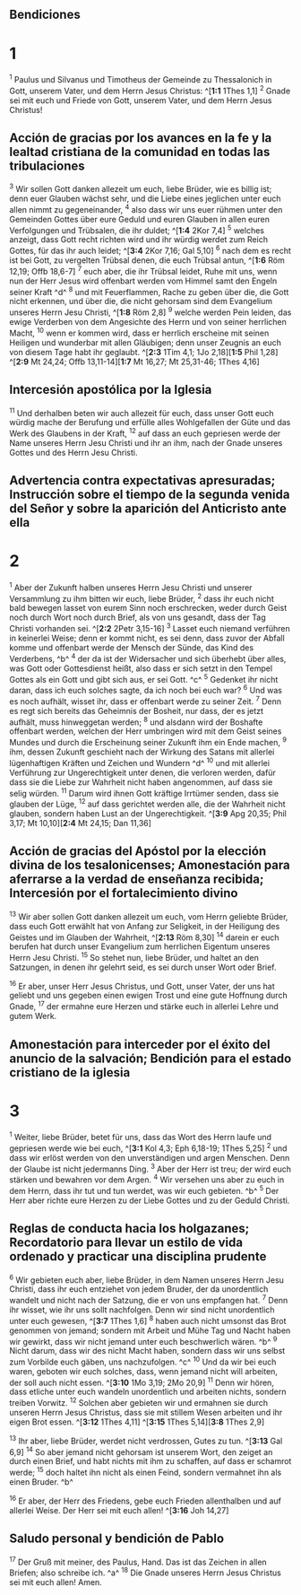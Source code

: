 ## Bendiciones
# 1
<sup class='bibleverse'>1</sup> Paulus und Silvanus und Timotheus der Gemeinde zu Thessalonich in Gott, unserem Vater, und dem Herrn Jesus Christus: ^[**1:1** 1Thes 1,1] <sup class='bibleverse'>2</sup> Gnade sei mit euch und Friede von Gott, unserem Vater, und dem Herrn Jesus Christus! 


## Acción de gracias por los avances en la fe y la lealtad cristiana de la comunidad en todas las tribulaciones
<sup class='bibleverse'>3</sup> Wir sollen Gott danken allezeit um euch, liebe Brüder, wie es billig ist; denn euer Glauben wächst sehr, und die Liebe eines jeglichen unter euch allen nimmt zu gegeneinander, <sup class='bibleverse'>4</sup> also dass wir uns euer rühmen unter den Gemeinden Gottes über eure Geduld und euren Glauben in allen euren Verfolgungen und Trübsalen, die ihr duldet; ^[**1:4** 2Kor 7,4] <sup class='bibleverse'>5</sup> welches anzeigt, dass Gott recht richten wird und ihr würdig werdet zum Reich Gottes, für das ihr auch leidet; ^[**3:4** 2Kor 7,16; Gal 5,10] <sup class='bibleverse'>6</sup> nach dem es recht ist bei Gott, zu vergelten Trübsal denen, die euch Trübsal antun, ^[**1:6** Röm 12,19; Offb 18,6-7] <sup class='bibleverse'>7</sup> euch aber, die ihr Trübsal leidet, Ruhe mit uns, wenn nun der Herr Jesus wird offenbart werden vom Himmel samt den Engeln seiner Kraft ^d^ <sup class='bibleverse'>8</sup> und mit Feuerflammen, Rache zu geben über die, die Gott nicht erkennen, und über die, die nicht gehorsam sind dem Evangelium unseres Herrn Jesu Christi, ^[**1:8** Röm 2,8] <sup class='bibleverse'>9</sup> welche werden Pein leiden, das ewige Verderben von dem Angesichte des Herrn und von seiner herrlichen Macht, <sup class='bibleverse'>10</sup> wenn er kommen wird, dass er herrlich erscheine mit seinen Heiligen und wunderbar mit allen Gläubigen; denn unser Zeugnis an euch von diesem Tage habt ihr geglaubt. 
 ^[**2:3** 1Tim 4,1; 1Jo 2,18][**1:5** Phil 1,28]  ^[**2:9** Mt 24,24; Offb 13,11-14][**1:7** Mt 16,27; Mt 25,31-46; 1Thes 4,16] 

## Intercesión apostólica por la Iglesia
<sup class='bibleverse'>11</sup> Und derhalben beten wir auch allezeit für euch, dass unser Gott euch würdig mache der Berufung und erfülle alles Wohlgefallen der Güte und das Werk des Glaubens in der Kraft, <sup class='bibleverse'>12</sup> auf dass an euch gepriesen werde der Name unseres Herrn Jesu Christi und ihr an ihm, nach der Gnade unseres Gottes und des Herrn Jesu Christi.

## Advertencia contra expectativas apresuradas; Instrucción sobre el tiempo de la segunda venida del Señor y sobre la aparición del Anticristo ante ella
# 2
<sup class='bibleverse'>1</sup> Aber der Zukunft halben unseres Herrn Jesu Christi und unserer Versammlung zu ihm bitten wir euch, liebe Brüder, <sup class='bibleverse'>2</sup> dass ihr euch nicht bald bewegen lasset von eurem Sinn noch erschrecken, weder durch Geist noch durch Wort noch durch Brief, als von uns gesandt, dass der Tag Christi vorhanden sei. ^[**2:2** 2Petr 3,15-16] <sup class='bibleverse'>3</sup> Lasset euch niemand verführen in keinerlei Weise; denn er kommt nicht, es sei denn, dass zuvor der Abfall komme und offenbart werde der Mensch der Sünde, das Kind des Verderbens, ^b^ <sup class='bibleverse'>4</sup> der da ist der Widersacher und sich überhebt über alles, was Gott oder Gottesdienst heißt, also dass er sich setzt in den Tempel Gottes als ein Gott und gibt sich aus, er sei Gott. ^c^ <sup class='bibleverse'>5</sup> Gedenket ihr nicht daran, dass ich euch solches sagte, da ich noch bei euch war? <sup class='bibleverse'>6</sup> Und was es noch aufhält, wisset ihr, dass er offenbart werde zu seiner Zeit. <sup class='bibleverse'>7</sup> Denn es regt sich bereits das Geheimnis der Bosheit, nur dass, der es jetzt aufhält, muss hinweggetan werden; <sup class='bibleverse'>8</sup> und alsdann wird der Boshafte offenbart werden, welchen der Herr umbringen wird mit dem Geist seines Mundes und durch die Erscheinung seiner Zukunft ihm ein Ende machen, <sup class='bibleverse'>9</sup> ihm, dessen Zukunft geschieht nach der Wirkung des Satans mit allerlei lügenhaftigen Kräften und Zeichen und Wundern ^d^ <sup class='bibleverse'>10</sup> und mit allerlei Verführung zur Ungerechtigkeit unter denen, die verloren werden, dafür dass sie die Liebe zur Wahrheit nicht haben angenommen, auf dass sie selig würden. <sup class='bibleverse'>11</sup> Darum wird ihnen Gott kräftige Irrtümer senden, dass sie glauben der Lüge, <sup class='bibleverse'>12</sup> auf dass gerichtet werden alle, die der Wahrheit nicht glauben, sondern haben Lust an der Ungerechtigkeit. 
  ^[**3:9** Apg 20,35; Phil 3,17; Mt 10,10][**2:4** Mt 24,15; Dan 11,36] 

## Acción de gracias del Apóstol por la elección divina de los tesalonicenses; Amonestación para aferrarse a la verdad de enseñanza recibida; Intercesión por el fortalecimiento divino
<sup class='bibleverse'>13</sup> Wir aber sollen Gott danken allezeit um euch, vom Herrn geliebte Brüder, dass euch Gott erwählt hat von Anfang zur Seligkeit, in der Heiligung des Geistes und im Glauben der Wahrheit, ^[**2:13** Röm 8,30] <sup class='bibleverse'>14</sup> darein er euch berufen hat durch unser Evangelium zum herrlichen Eigentum unseres Herrn Jesu Christi. <sup class='bibleverse'>15</sup> So stehet nun, liebe Brüder, und haltet an den Satzungen, in denen ihr gelehrt seid, es sei durch unser Wort oder Brief. 


<sup class='bibleverse'>16</sup> Er aber, unser Herr Jesus Christus, und Gott, unser Vater, der uns hat geliebt und uns gegeben einen ewigen Trost und eine gute Hoffnung durch Gnade, <sup class='bibleverse'>17</sup> der ermahne eure Herzen und stärke euch in allerlei Lehre und gutem Werk.

## Amonestación para interceder por el éxito del anuncio de la salvación; Bendición para el estado cristiano de la iglesia
# 3
<sup class='bibleverse'>1</sup> Weiter, liebe Brüder, betet für uns, dass das Wort des Herrn laufe und gepriesen werde wie bei euch, ^[**3:1** Kol 4,3; Eph 6,18-19; 1Thes 5,25] <sup class='bibleverse'>2</sup> und dass wir erlöst werden von den unverständigen und argen Menschen. Denn der Glaube ist nicht jedermanns Ding. <sup class='bibleverse'>3</sup> Aber der Herr ist treu; der wird euch stärken und bewahren vor dem Argen. <sup class='bibleverse'>4</sup> Wir versehen uns aber zu euch in dem Herrn, dass ihr tut und tun werdet, was wir euch gebieten. ^b^ <sup class='bibleverse'>5</sup> Der Herr aber richte eure Herzen zu der Liebe Gottes und zu der Geduld Christi. 
 

## Reglas de conducta hacia los holgazanes; Recordatorio para llevar un estilo de vida ordenado y practicar una disciplina prudente
<sup class='bibleverse'>6</sup> Wir gebieten euch aber, liebe Brüder, in dem Namen unseres Herrn Jesu Christi, dass ihr euch entziehet von jedem Bruder, der da unordentlich wandelt und nicht nach der Satzung, die er von uns empfangen hat. <sup class='bibleverse'>7</sup> Denn ihr wisset, wie ihr uns sollt nachfolgen. Denn wir sind nicht unordentlich unter euch gewesen, ^[**3:7** 1Thes 1,6] <sup class='bibleverse'>8</sup> haben auch nicht umsonst das Brot genommen von jemand; sondern mit Arbeit und Mühe Tag und Nacht haben wir gewirkt, dass wir nicht jemand unter euch beschwerlich wären. ^b^ <sup class='bibleverse'>9</sup> Nicht darum, dass wir des nicht Macht haben, sondern dass wir uns selbst zum Vorbilde euch gäben, uns nachzufolgen. ^c^ <sup class='bibleverse'>10</sup> Und da wir bei euch waren, geboten wir euch solches, dass, wenn jemand nicht will arbeiten, der soll auch nicht essen. ^[**3:10** 1Mo 3,19; 2Mo 20,9] <sup class='bibleverse'>11</sup> Denn wir hören, dass etliche unter euch wandeln unordentlich und arbeiten nichts, sondern treiben Vorwitz. <sup class='bibleverse'>12</sup> Solchen aber gebieten wir und ermahnen sie durch unseren Herrn Jesus Christus, dass sie mit stillem Wesen arbeiten und ihr eigen Brot essen. ^[**3:12** 1Thes 4,11] 
 ^[**3:15** 1Thes 5,14][**3:8** 1Thes 2,9]   

<sup class='bibleverse'>13</sup> Ihr aber, liebe Brüder, werdet nicht verdrossen, Gutes zu tun. ^[**3:13** Gal 6,9] <sup class='bibleverse'>14</sup> So aber jemand nicht gehorsam ist unserem Wort, den zeiget an durch einen Brief, und habt nichts mit ihm zu schaffen, auf dass er schamrot werde; <sup class='bibleverse'>15</sup> doch haltet ihn nicht als einen Feind, sondern vermahnet ihn als einen Bruder. ^b^ 
 

<sup class='bibleverse'>16</sup> Er aber, der Herr des Friedens, gebe euch Frieden allenthalben und auf allerlei Weise. Der Herr sei mit euch allen! ^[**3:16** Joh 14,27] 


## Saludo personal y bendición de Pablo
<sup class='bibleverse'>17</sup> Der Gruß mit meiner, des Paulus, Hand. Das ist das Zeichen in allen Briefen; also schreibe ich. ^a^ <sup class='bibleverse'>18</sup> Die Gnade unseres Herrn Jesus Christus sei mit euch allen! Amen.